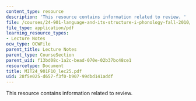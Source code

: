 ```yaml
---
content_type: resource
description: 'This resource contains information related to review. '
file: /courses/24-901-language-and-its-structure-i-phonology-fall-2010/28f5e025d657f3f0b90799dbd141addf_MIT24_901F10_lec25.pdf
file_type: application/pdf
learning_resource_types:
- Lecture Notes
ocw_type: OCWFile
parent_title: Lecture Notes
parent_type: CourseSection
parent_uid: f13bd08c-1a2c-bead-070e-02b37bc48ce1
resourcetype: Document
title: MIT24_901F10_lec25.pdf
uid: 28f5e025-d657-f3f0-b907-99dbd141addf
---
```

This resource contains information related to review. 